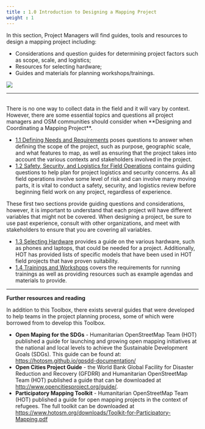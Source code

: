 ```yaml
---
title : 1.0 Introduction to Designing a Mapping Project
weight : 1
---
```


In this section, Project Managers will find guides, tools and resources to design a mapping project including:

*  Considerations and question guides for determining project factors such as scope, scale, and logistics; 
*  Resources for selecting hardware;
*  Guides and materials for planning workshops/trainings.    

![](/images/participatory_mapping.jpeg)

***
<br>
There is no one way to collect data in the field and it will vary by context. However, there are some essential topics and questions all project managers and OSM communities should consider when **Designing and Coordinating a Mapping Project**. 

*  [1.1 Defining Needs and Requirements](https://hotosm.github.io/toolbox/pages/running-a-mapping-project/1.1_defining_needs_and_requirements/) poses questions to answer when defining the scope of the project, such as purpose, geographic scale, and what features to map, as well as ensuring that the project takes into account the various contexts and stakeholders involved in the project.
*  [1.2 Safety, Security, and Logistics for Field Operations](https://hotosm.github.io/toolbox/pages/running-a-mapping-project/1.2_field_operations-safety_security_and_logistics/) contains guiding questions to help plan for project logistics and security concerns. As all field operations involve some level of risk and can involve many moving parts, it is vital to conduct a safety, security, and logistics review before beginning field work on any project, regardless of experience. 

These first two sections provide guiding questions and considerations, however, it is important to understand that each project will have different variables that might not be covered. When designing a project, be sure to use past experience, consult with other organizations, and meet with stakeholders to ensure that you are covering all variables. 

* [1.3 Selecting Hardware](https://hotosm.github.io/toolbox/pages/running-a-mapping-project/1.3-hardware/) provides a guide on the various hardware, such as phones and laptops, that could be needed for a project. Additionally, HOT has provided lists of specific models that have been used in HOT field projects that have proven suitability. 
* [1.4 Trainings and Workshops](https://hotosm.github.io/toolbox/pages/running-a-mapping-project/1.4-trainings-and-workshops/) covers the requirements for running trainings as well as providing resources such as example agendas and materials to provide. 


***

**Further resources and reading** 

In addition to this Toolbox, there exists several guides that were developed to help teams in the project planning process, some of which were borrowed from to develop this Toolbox. 


*   **Open Maping for the SDGs** - Humanitarian OpenStreetMap Team (HOT) published a guide for launching and growing open mapping initiatives at the national and local levels to achieve the Sustainable Development Goals (SDGs).  This guide can be found at: https://hotosm.github.io/gpsdd-documentation/
*   **Open Cities Project Guide** - the World Bank Global Facility for Disaster Reduction and Recovery (GFDRR) and Humanitarian OpenStreetMap Team (HOT) published a guide that can be downloaded at http://www.opencitiesproject.org/guide/. 
*   **Participatory Mapping Toolkit** - Humanitarian OpenStreetMap Team (HOT) published a guide for open mapping projects in the context of refugees. The full toolkit can be downloaded at https://www.hotosm.org/downloads/Toolkit-for-Participatory-Mapping.pdf 
